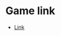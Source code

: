 # Game link
 * <a href="https://drive.google.com/file/d/1HCGbGbKrZ28wLmKyfWo9IRygTlJo_V_d/view?usp=sharing">Link</a>
